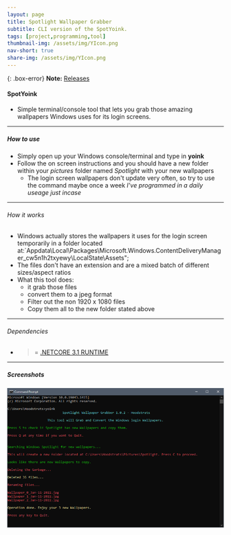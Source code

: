 ```yaml
---
layout: page
title: Spotlight Wallpaper Grabber
subtitle: CLI version of the SpotYoink.
tags: [project,programming,tool]
thumbnail-img: /assets/img/YIcon.png
nav-short: true
share-img: /assets/img/YIcon.png
---
```

{: .box-error}
**Note:** [Releases](https://hoodstrats.github.io/SpotYoinkReleases)

#### SpotYoink
- Simple terminal/console tool that lets you grab those amazing wallpapers Windows uses for its login screens.
---
##### How to use
- Simply open up your Windows console/terminal and type in **yoink**
- Follow the on screen instructions and you should have a new folder within your *pictures* folder named *Spotlight* with your new wallpapers
	- The login screen wallpapers don't update very often, so try to use the command maybe once a week *I've programmed in a daily useage just incase*
---
###### How it works
- Windows actually stores the wallpapers it uses for the login screen temporarily in a folder located at:`Appdata\Local\Packages\Microsoft.Windows.ContentDeliveryManager_cw5n1h2txyewy\LocalState\Assets";
- The files don't have an extension and are a mixed batch of different sizes/aspect ratios
- What this tool does:
	-  it grab those files
	-  convert them to a jpeg format
	-  Filter out the non 1920 x 1080 files
	-  Copy them all to the new folder stated above
---
###### Dependencies 
- >= [.NETCORE 3.1 RUNTIME](https://download.visualstudio.microsoft.com/download/pr/4e95705e-1bb6-4764-b899-1b97eb70ea1d/dd311e073bd3e25b2efe2dcf02727e81/dotnet-runtime-3.1.22-win-x64.exe) 
---
##### Screenshots
![Screenshot](/assets/img/spotyoinkcli/screenshot.png)